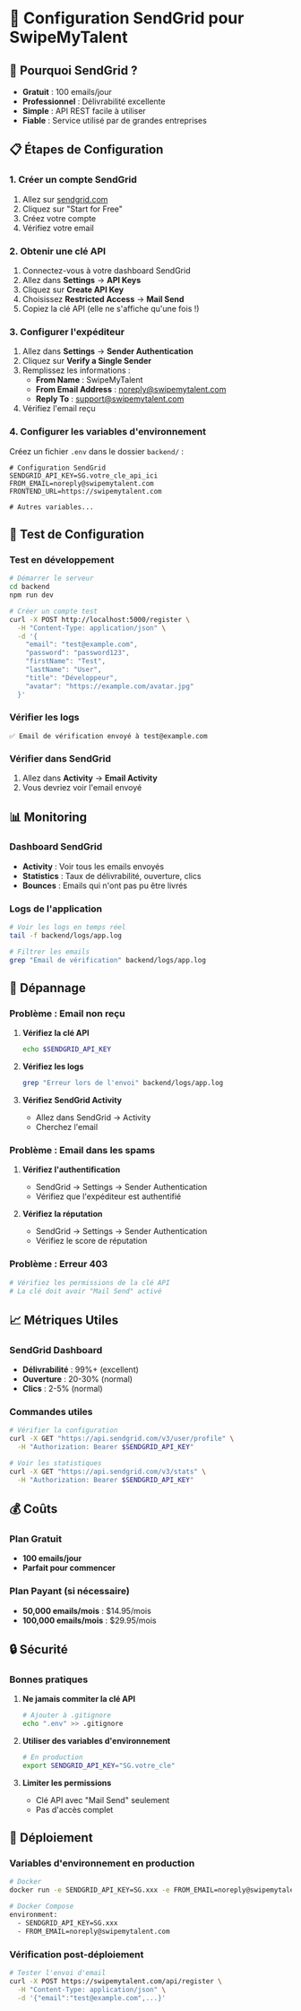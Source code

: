 # 📧 Configuration SendGrid pour SwipeMyTalent

## 🚀 Pourquoi SendGrid ?

- **Gratuit** : 100 emails/jour
- **Professionnel** : Délivrabilité excellente
- **Simple** : API REST facile à utiliser
- **Fiable** : Service utilisé par de grandes entreprises

## 📋 Étapes de Configuration

### 1. Créer un compte SendGrid

1. Allez sur [sendgrid.com](https://sendgrid.com)
2. Cliquez sur "Start for Free"
3. Créez votre compte
4. Vérifiez votre email

### 2. Obtenir une clé API

1. Connectez-vous à votre dashboard SendGrid
2. Allez dans **Settings** → **API Keys**
3. Cliquez sur **Create API Key**
4. Choisissez **Restricted Access** → **Mail Send**
5. Copiez la clé API (elle ne s'affiche qu'une fois !)

### 3. Configurer l'expéditeur

1. Allez dans **Settings** → **Sender Authentication**
2. Cliquez sur **Verify a Single Sender**
3. Remplissez les informations :
   - **From Name** : SwipeMyTalent
   - **From Email Address** : noreply@swipemytalent.com
   - **Reply To** : support@swipemytalent.com
4. Vérifiez l'email reçu

### 4. Configurer les variables d'environnement

Créez un fichier `.env` dans le dossier `backend/` :

```env
# Configuration SendGrid
SENDGRID_API_KEY=SG.votre_cle_api_ici
FROM_EMAIL=noreply@swipemytalent.com
FRONTEND_URL=https://swipemytalent.com

# Autres variables...
```

## 🧪 Test de Configuration

### Test en développement

```bash
# Démarrer le serveur
cd backend
npm run dev

# Créer un compte test
curl -X POST http://localhost:5000/register \
  -H "Content-Type: application/json" \
  -d '{
    "email": "test@example.com",
    "password": "password123",
    "firstName": "Test",
    "lastName": "User",
    "title": "Développeur",
    "avatar": "https://example.com/avatar.jpg"
  }'
```

### Vérifier les logs

```
✅ Email de vérification envoyé à test@example.com
```

### Vérifier dans SendGrid

1. Allez dans **Activity** → **Email Activity**
2. Vous devriez voir l'email envoyé

## 📊 Monitoring

### Dashboard SendGrid

- **Activity** : Voir tous les emails envoyés
- **Statistics** : Taux de délivrabilité, ouverture, clics
- **Bounces** : Emails qui n'ont pas pu être livrés

### Logs de l'application

```bash
# Voir les logs en temps réel
tail -f backend/logs/app.log

# Filtrer les emails
grep "Email de vérification" backend/logs/app.log
```

## 🔧 Dépannage

### Problème : Email non reçu

1. **Vérifiez la clé API**
   ```bash
   echo $SENDGRID_API_KEY
   ```

2. **Vérifiez les logs**
   ```bash
   grep "Erreur lors de l'envoi" backend/logs/app.log
   ```

3. **Vérifiez SendGrid Activity**
   - Allez dans SendGrid → Activity
   - Cherchez l'email

### Problème : Email dans les spams

1. **Vérifiez l'authentification**
   - SendGrid → Settings → Sender Authentication
   - Vérifiez que l'expéditeur est authentifié

2. **Vérifiez la réputation**
   - SendGrid → Settings → Sender Authentication
   - Vérifiez le score de réputation

### Problème : Erreur 403

```bash
# Vérifiez les permissions de la clé API
# La clé doit avoir "Mail Send" activé
```

## 📈 Métriques Utiles

### SendGrid Dashboard

- **Délivrabilité** : 99%+ (excellent)
- **Ouverture** : 20-30% (normal)
- **Clics** : 2-5% (normal)

### Commandes utiles

```bash
# Vérifier la configuration
curl -X GET "https://api.sendgrid.com/v3/user/profile" \
  -H "Authorization: Bearer $SENDGRID_API_KEY"

# Voir les statistiques
curl -X GET "https://api.sendgrid.com/v3/stats" \
  -H "Authorization: Bearer $SENDGRID_API_KEY"
```

## 💰 Coûts

### Plan Gratuit
- **100 emails/jour**
- **Parfait pour commencer**

### Plan Payant (si nécessaire)
- **50,000 emails/mois** : $14.95/mois
- **100,000 emails/mois** : $29.95/mois

## 🔒 Sécurité

### Bonnes pratiques

1. **Ne jamais commiter la clé API**
   ```bash
   # Ajouter à .gitignore
   echo ".env" >> .gitignore
   ```

2. **Utiliser des variables d'environnement**
   ```bash
   # En production
   export SENDGRID_API_KEY="SG.votre_cle"
   ```

3. **Limiter les permissions**
   - Clé API avec "Mail Send" seulement
   - Pas d'accès complet

## 🚀 Déploiement

### Variables d'environnement en production

```bash
# Docker
docker run -e SENDGRID_API_KEY=SG.xxx -e FROM_EMAIL=noreply@swipemytalent.com ...

# Docker Compose
environment:
  - SENDGRID_API_KEY=SG.xxx
  - FROM_EMAIL=noreply@swipemytalent.com
```

### Vérification post-déploiement

```bash
# Tester l'envoi d'email
curl -X POST https://swipemytalent.com/api/register \
  -H "Content-Type: application/json" \
  -d '{"email":"test@example.com",...}'
``` 